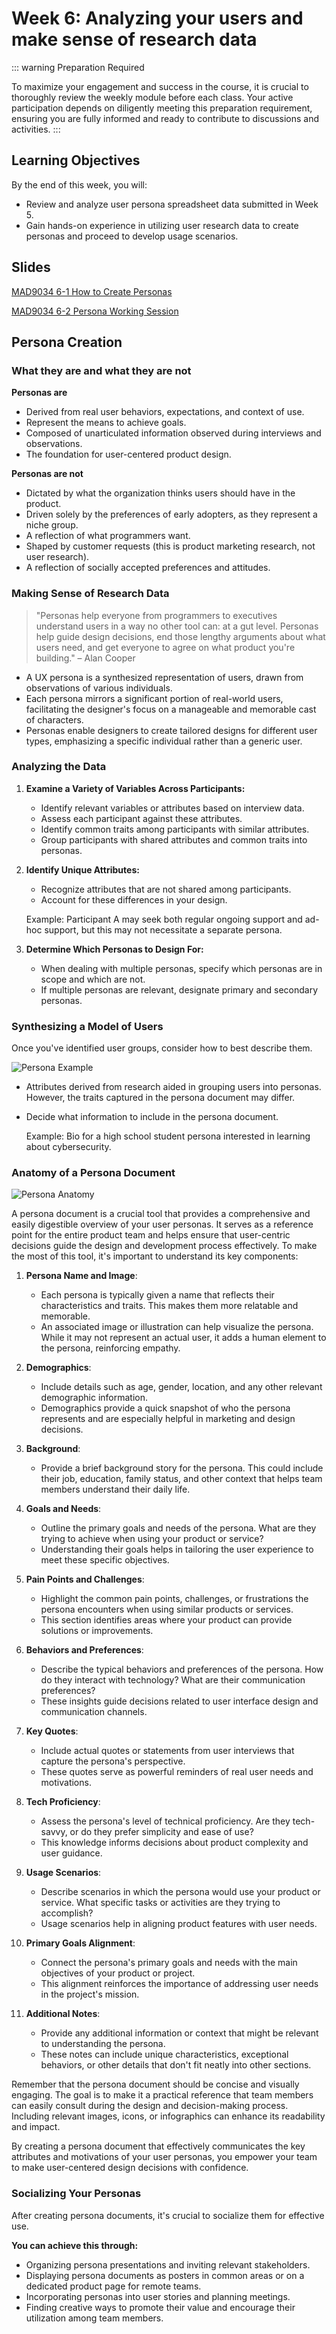 # Week 6: Analyzing your users and make sense of research data

::: warning Preparation Required

To maximize your engagement and success in the course, it is crucial to thoroughly review the weekly module before each class. Your active participation depends on diligently meeting this preparation requirement, ensuring you are fully informed and ready to contribute to discussions and activities.
:::

## Learning Objectives

By the end of this week, you will:

- Review and analyze user persona spreadsheet data submitted in Week 5.
- Gain hands-on experience in utilizing user research data to create personas and proceed to develop usage scenarios.

## Slides

[MAD9034 6-1 How to Create Personas](https://drive.google.com/file/d/1hGO_149FtIu6YldHVhzMhQviyq42YTOx/view?usp=sharing)

[MAD9034 6-2 Persona Working Session](https://drive.google.com/file/d/1JjUezwe6SboRodR8C_pCDY2V10T6lN9S/view?usp=sharing)

## Persona Creation

### What they are and what they are not

**Personas are**

- Derived from real user behaviors, expectations, and context of use.
- Represent the means to achieve goals.
- Composed of unarticulated information observed during interviews and observations.
- The foundation for user-centered product design.

**Personas are not**

- Dictated by what the organization thinks users should have in the product.
- Driven solely by the preferences of early adopters, as they represent a niche group.
- A reflection of what programmers want.
- Shaped by customer requests (this is product marketing research, not user research).
- A reflection of socially accepted preferences and attitudes.

### Making Sense of Research Data

> "Personas help everyone from programmers to executives understand users in a way no other tool can: at a gut level. Personas help guide design decisions, end those lengthy arguments about what users need, and get everyone to agree on what product you're building." – Alan Cooper

- A UX persona is a synthesized representation of users, drawn from observations of various individuals.
- Each persona mirrors a significant portion of real-world users, facilitating the designer's focus on a manageable and memorable cast of characters.
- Personas enable designers to create tailored designs for different user types, emphasizing a specific individual rather than a generic user.

### Analyzing the Data

1. **Examine a Variety of Variables Across Participants:**

   - Identify relevant variables or attributes based on interview data.
   - Assess each participant against these attributes.
   - Identify common traits among participants with similar attributes.
   - Group participants with shared attributes and common traits into personas.

2. **Identify Unique Attributes:**

   - Recognize attributes that are not shared among participants.
   - Account for these differences in your design.

   Example: Participant A may seek both regular ongoing support and ad-hoc support, but this may not necessitate a separate persona.

3. **Determine Which Personas to Design For:**

   - When dealing with multiple personas, specify which personas are in scope and which are not.
   - If multiple personas are relevant, designate primary and secondary personas.

### Synthesizing a Model of Users

Once you've identified user groups, consider how to best describe them.

![Persona Example](./persona.png)

- Attributes derived from research aided in grouping users into personas. However, the traits captured in the persona document may differ.
- Decide what information to include in the persona document.

  Example: Bio for a high school student persona interested in learning about cybersecurity.

### Anatomy of a Persona Document

![Persona Anatomy](./persona-anatomy.png)

A persona document is a crucial tool that provides a comprehensive and easily digestible overview of your user personas. It serves as a reference point for the entire product team and helps ensure that user-centric decisions guide the design and development process effectively. To make the most of this tool, it's important to understand its key components:

1. **Persona Name and Image**:

   - Each persona is typically given a name that reflects their characteristics and traits. This makes them more relatable and memorable.
   - An associated image or illustration can help visualize the persona. While it may not represent an actual user, it adds a human element to the persona, reinforcing empathy.

2. **Demographics**:

   - Include details such as age, gender, location, and any other relevant demographic information.
   - Demographics provide a quick snapshot of who the persona represents and are especially helpful in marketing and design decisions.

3. **Background**:

   - Provide a brief background story for the persona. This could include their job, education, family status, and other context that helps team members understand their daily life.

4. **Goals and Needs**:

   - Outline the primary goals and needs of the persona. What are they trying to achieve when using your product or service?
   - Understanding their goals helps in tailoring the user experience to meet these specific objectives.

5. **Pain Points and Challenges**:

   - Highlight the common pain points, challenges, or frustrations the persona encounters when using similar products or services.
   - This section identifies areas where your product can provide solutions or improvements.

6. **Behaviors and Preferences**:

   - Describe the typical behaviors and preferences of the persona. How do they interact with technology? What are their communication preferences?
   - These insights guide decisions related to user interface design and communication channels.

7. **Key Quotes**:

   - Include actual quotes or statements from user interviews that capture the persona's perspective.
   - These quotes serve as powerful reminders of real user needs and motivations.

8. **Tech Proficiency**:

   - Assess the persona's level of technical proficiency. Are they tech-savvy, or do they prefer simplicity and ease of use?
   - This knowledge informs decisions about product complexity and user guidance.

9. **Usage Scenarios**:

   - Describe scenarios in which the persona would use your product or service. What specific tasks or activities are they trying to accomplish?
   - Usage scenarios help in aligning product features with user needs.

10. **Primary Goals Alignment**:

    - Connect the persona's primary goals and needs with the main objectives of your product or project.
    - This alignment reinforces the importance of addressing user needs in the project's mission.

11. **Additional Notes**:
    - Provide any additional information or context that might be relevant to understanding the persona.
    - These notes can include unique characteristics, exceptional behaviors, or other details that don't fit neatly into other sections.

Remember that the persona document should be concise and visually engaging. The goal is to make it a practical reference that team members can easily consult during the design and decision-making process. Including relevant images, icons, or infographics can enhance its readability and impact.

By creating a persona document that effectively communicates the key attributes and motivations of your user personas, you empower your team to make user-centered design decisions with confidence.

### Socializing Your Personas

After creating persona documents, it's crucial to socialize them for effective use.

**You can achieve this through:**

- Organizing persona presentations and inviting relevant stakeholders.
- Displaying persona documents as posters in common areas or on a dedicated product page for remote teams.
- Incorporating personas into user stories and planning meetings.
- Finding creative ways to promote their value and encourage their utilization among team members.
